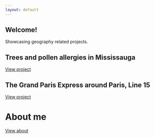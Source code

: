```yaml
---
layout: default
---
```


## Welcome!
Showcasing geography related projects.

## Trees and pollen allergies in Mississauga
[View project](./proj_treeallergy.html)

## The Grand Paris Express around Paris, Line 15
[View project](./proj_gpeligne15.html)

# About me
[View about](./about.html)
